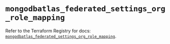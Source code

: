 # `mongodbatlas_federated_settings_org_role_mapping`

Refer to the Terraform Registry for docs: [`mongodbatlas_federated_settings_org_role_mapping`](https://registry.terraform.io/providers/mongodb/mongodbatlas/1.31.0/docs/resources/federated_settings_org_role_mapping).
